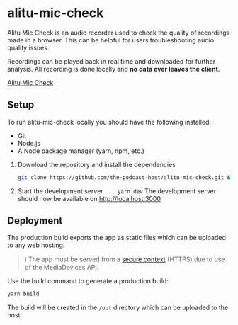 # alitu-mic-check

Alitu Mic Check is an audio recorder used to check the quality of recordings made in a browser. This can be helpful for users troubleshooting audio quality issues.

Recordings can be played back in real time and downloaded for further analysis. All recording is done locally and **no data ever leaves the client**.

[Alitu Mic Check](https://mic.alitu.com)

## Setup

To run alitu-mic-check locally you should have the following installed:

- Git
- Node.js
- A Node package manager (yarn, npm, etc.)

1. Download the repository and install the dependencies
   ```sh
   git clone https://github.com/the-podcast-host/alitu-mic-check.git && cd alitu-mic-check && yarn
   ```
2. Start the development server
   `     yarn dev
    `
   The development server should now be available on [http://localhost:3000](http://localhost:3000)

## Deployment

The production build exports the app as static files which can be uploaded to any web hosting.

> ℹ️ The app must be served from a [secure context](https://developer.mozilla.org/en-US/docs/Web/Security/Secure_Contexts) (HTTPS) due to use of the MediaDevices API.

Use the build command to generate a production build:

```sh
yarn build
```

The build will be created in the `/out` directory which can be uploaded to the host.
